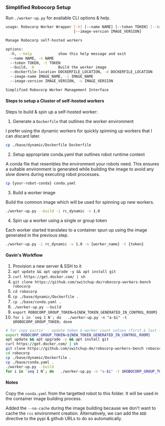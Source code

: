 ### Simplified Robocorp Setup

Run `./worker-up.py` for available CLI options & help.

```bash
usage: Robocorp Worker Wrapper [-h] [--name NAME] [--token TOKEN] [--build] [--dockerfile-location DOCKERFILE_LOCATION] [--image-name IMAGE_NAME]
                               [--image-version IMAGE_VERSION]

Manage Robocorp self-hosted workers

options:
  -h, --help            show this help message and exit
  --name NAME, -n NAME
  --token TOKEN, -t TOKEN
  --build, -b           Build the worker image
  --dockerfile-location DOCKERFILE_LOCATION, -d DOCKERFILE_LOCATION
  --image-name IMAGE_NAME, -i IMAGE_NAME
  --image-version IMAGE_VERSION, -v IMAGE_VERSION

Simplified Robocorp Worker Management Interface
```

#### Steps to setup a Cluster of self-hosted workers

Steps to build & spin up a self-hosted worker:

1. Generate a `Dockerfile` that outlines the worker environment

I prefer using the dynamic workers for quickly spinning up workers that I can discard later.

```bash
cp ./base/dynamic/Dockerfile Dockerfile
```

2. Setup appropriate conda.yaml that outlines robot runtime context

A conda file that resembles the environment your robots need. This ensures a suitable environment is generated while building the image to avoid any slow downs during executing robot processes.

```bash
cp {your-robot-conda} conda.yaml
```

3. Build a worker image

Build the common image which will be used for spinning up new workers.

```bash
./worker-up.py --build -i rc_dynamic -v 1.0
```

4. Spin up a worker using a single or group token

Each worker started translates to a container spun up using the image generated in the previous step.

```bash
./worker-up.py -i rc_dynamic -v 1.0 -n {worker_name} -t {token}
```

#### Gavin's Workflow

1. Provision a new server & SSH to it
1. `apt update && apt upgrade -y && apt install git`
1. `curl https://get.docker.com/ | sh`
1. `git clone https://github.com/switchup-de/robocorp-workers-bench robocorp`
1. `cd robocorp`
1. `cp ./base/dynamic/Dockerfile .`
1. `cp ./base/conda.yaml .`
1. `./worker-up.py --build`
1. `export ROBOCORP_GROUP_TOKEN=${NEW_TOKEN_GENERATED_IN_CONTROL_ROOM}`
1. ```for i in `seq 1 N`; do   ./worker-up.py -n "a-$i" -t $ROBOCORP_GROUP_TOKEN; done```


```bash
# for copy pastin' - update token & worker count values (first & last lines)
export ROBOCORP_GROUP_TOKEN=${NEW_TOKEN_GENERATED_IN_CONTROL_ROOM}
apt update && apt upgrade -y && apt install git
curl https://get.docker.com/ | sh
git clone https://github.com/switchup-de/robocorp-workers-bench robocorp
cd robocorp
cp ./base/dynamic/Dockerfile .
cp ./base/conda.yaml .
./worker-up.py --build
for i in `seq 1 N`; do   ./worker-up.py -n "a-$i" -t $ROBOCORP_GROUP_TOKEN; done
```

#### Notes

Copy the `conda.yaml` from the targetted robot to this folder. It will be used in the container image building process.

Added the `--no-cache` during the image building because we don't want to cache the `rcc` environment creation. Alternatively, we can add the `ADD` directive to the pypi & github URLs to do so automatically.

